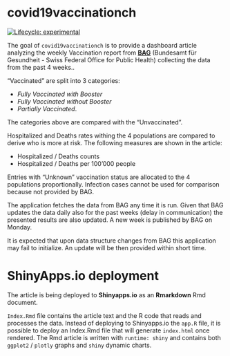 
<!-- README.md is generated from README.Rmd. Please edit that file -->

# covid19vaccinationch

<!-- badges: start -->

[![Lifecycle:
experimental](https://img.shields.io/badge/lifecycle-experimental-orange.svg)](https://lifecycle.r-lib.org/articles/stages.html#experimental)
<!-- badges: end -->

The goal of `covid19vaccinationch` is to provide a dashboard article
analyzing the weekly Vaccination report from
[**BAG**](https://www.bag.admin.ch/bag/en/home.html) (Bundesamt für
Gesundheit - Swiss Federal Office for Public Health) collecting the data
from the past 4 weeks..

“Vaccinated” are split into 3 categories:  
- *Fully Vaccinated with Booster*  
- *Fully Vaccinated without Booster*  
- *Partially Vaccinated*.

The categories above are compared with the “Unvaccinated”.

Hospitalized and Deaths rates withing the 4 populations are compared to
derive who is more at risk. The following measures are shown in the
article:  
- Hospitalized / Deaths counts  
- Hospitalized / Deaths per 100’000 people

Entries with “Unknown” vaccination status are allocated to the 4
populations proportionally. Infection cases cannot be used for
comparison because not provided by BAG.

The application fetches the data from BAG any time it is run. Given that
BAG updates the data daily also for the past weeks (delay in
communication) the presented results are also updated. A new week is
published by BAG on Monday.

It is expected that upon data structure changes from BAG this
application may fail to initialize. An update will be then provided
within short time.

# ShinyApps.io deployment

The article is being deployed to **Shinyapps.io** as an **Rmarkdown**
Rmd document.

`Index.Rmd` file contains the article text and the R code that reads and
processes the data. Instead of deploying to Shinyapps.io the `app.R`
file, it is possible to deploy an Index.Rmd file that will generate
`index.html` once rendered. The Rmd article is written with
`runtime: shiny` and contains both `ggplot2` / `plotly` graphs and
`shiny` dynamic charts.
